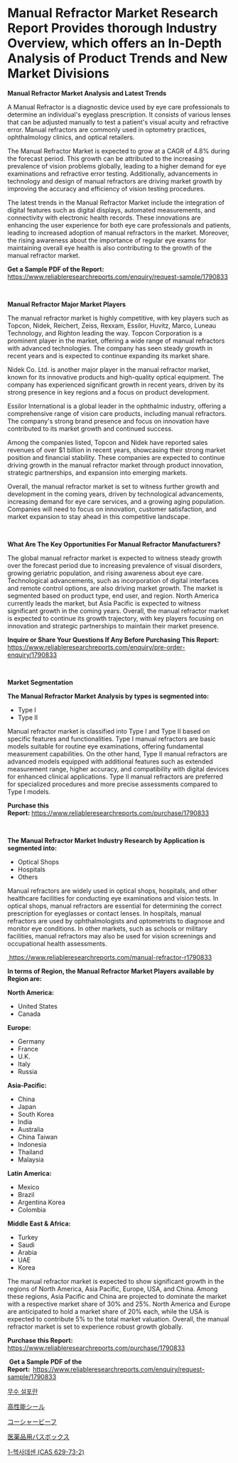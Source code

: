 <p><h1>Manual Refractor Market Research Report Provides thorough Industry Overview, which offers an In-Depth Analysis of Product Trends and New Market Divisions</h1></p><p><strong>Manual Refractor Market Analysis and Latest Trends</strong></p>
<p><p>A Manual Refractor is a diagnostic device used by eye care professionals to determine an individual's eyeglass prescription. It consists of various lenses that can be adjusted manually to test a patient's visual acuity and refractive error. Manual refractors are commonly used in optometry practices, ophthalmology clinics, and optical retailers.</p><p>The Manual Refractor Market is expected to grow at a CAGR of 4.8% during the forecast period. This growth can be attributed to the increasing prevalence of vision problems globally, leading to a higher demand for eye examinations and refractive error testing. Additionally, advancements in technology and design of manual refractors are driving market growth by improving the accuracy and efficiency of vision testing procedures.</p><p>The latest trends in the Manual Refractor Market include the integration of digital features such as digital displays, automated measurements, and connectivity with electronic health records. These innovations are enhancing the user experience for both eye care professionals and patients, leading to increased adoption of manual refractors in the market. Moreover, the rising awareness about the importance of regular eye exams for maintaining overall eye health is also contributing to the growth of the manual refractor market.</p></p>
<p><strong>Get a Sample PDF of the Report:&nbsp;</strong> <a href="https://www.reliableresearchreports.com/enquiry/request-sample/1790833">https://www.reliableresearchreports.com/enquiry/request-sample/1790833</a></p>
<p>&nbsp;</p>
<p><strong>Manual Refractor Major Market Players</strong></p>
<p><p>The manual refractor market is highly competitive, with key players such as Topcon, Nidek, Reichert, Zeiss, Rexxam, Essilor, Huvitz, Marco, Luneau Technology, and Righton leading the way. Topcon Corporation is a prominent player in the market, offering a wide range of manual refractors with advanced technologies. The company has seen steady growth in recent years and is expected to continue expanding its market share.</p><p>Nidek Co. Ltd. is another major player in the manual refractor market, known for its innovative products and high-quality optical equipment. The company has experienced significant growth in recent years, driven by its strong presence in key regions and a focus on product development.</p><p>Essilor International is a global leader in the ophthalmic industry, offering a comprehensive range of vision care products, including manual refractors. The company's strong brand presence and focus on innovation have contributed to its market growth and continued success.</p><p>Among the companies listed, Topcon and Nidek have reported sales revenues of over $1 billion in recent years, showcasing their strong market position and financial stability. These companies are expected to continue driving growth in the manual refractor market through product innovation, strategic partnerships, and expansion into emerging markets.</p><p>Overall, the manual refractor market is set to witness further growth and development in the coming years, driven by technological advancements, increasing demand for eye care services, and a growing aging population. Companies will need to focus on innovation, customer satisfaction, and market expansion to stay ahead in this competitive landscape.</p></p>
<p>&nbsp;</p>
<p><strong>What Are The Key Opportunities For Manual Refractor Manufacturers?</strong></p>
<p><p>The global manual refractor market is expected to witness steady growth over the forecast period due to increasing prevalence of visual disorders, growing geriatric population, and rising awareness about eye care. Technological advancements, such as incorporation of digital interfaces and remote control options, are also driving market growth. The market is segmented based on product type, end user, and region. North America currently leads the market, but Asia Pacific is expected to witness significant growth in the coming years. Overall, the manual refractor market is expected to continue its growth trajectory, with key players focusing on innovation and strategic partnerships to maintain their market presence.</p></p>
<p><strong>Inquire or Share Your Questions If Any Before Purchasing This Report:</strong> <a href="https://www.reliableresearchreports.com/enquiry/pre-order-enquiry/1790833">https://www.reliableresearchreports.com/enquiry/pre-order-enquiry/1790833</a></p>
<p>&nbsp;</p>
<p><strong>Market Segmentation</strong></p>
<p><strong>The Manual Refractor Market Analysis by types is segmented into:</strong></p>
<p><ul><li>Type I</li><li>Type II</li></ul></p>
<p><p>Manual refractor market is classified into Type I and Type II based on specific features and functionalities. Type I manual refractors are basic models suitable for routine eye examinations, offering fundamental measurement capabilities. On the other hand, Type II manual refractors are advanced models equipped with additional features such as extended measurement range, higher accuracy, and compatibility with digital devices for enhanced clinical applications. Type II manual refractors are preferred for specialized procedures and more precise assessments compared to Type I models.</p></p>
<p><strong>Purchase this Report:&nbsp;</strong><a href="https://www.reliableresearchreports.com/purchase/1790833">https://www.reliableresearchreports.com/purchase/1790833</a></p>
<p>&nbsp;</p>
<p><strong>The Manual Refractor Market Industry Research by Application is segmented into:</strong></p>
<p><ul><li>Optical Shops</li><li>Hospitals</li><li>Others</li></ul></p>
<p><p>Manual refractors are widely used in optical shops, hospitals, and other healthcare facilities for conducting eye examinations and vision tests. In optical shops, manual refractors are essential for determining the correct prescription for eyeglasses or contact lenses. In hospitals, manual refractors are used by ophthalmologists and optometrists to diagnose and monitor eye conditions. In other markets, such as schools or military facilities, manual refractors may also be used for vision screenings and occupational health assessments.</p></p>
<p><a href="https://www.reliableresearchreports.com/manual-refractor-r1790833">&nbsp;https://www.reliableresearchreports.com/manual-refractor-r1790833</a></p>
<p><strong>In terms of Region, the Manual Refractor Market Players available by Region are:</strong></p>
<p>
    <p> <strong> North America: </strong>
        <ul>
            <li>United States</li>
            <li>Canada</li>
        </ul>
        </p> 
    <p> <strong> Europe: </strong>
        <ul>
            <li>Germany</li>
            <li>France</li>
            <li>U.K.</li>
            <li>Italy</li>
            <li>Russia</li>
        </ul>
        </p> 
    <p> <strong> Asia-Pacific: </strong>
        <ul>
            <li>China</li>
            <li>Japan</li>
            <li>South Korea</li>
            <li>India</li>
            <li>Australia</li>
            <li>China Taiwan</li>
            <li>Indonesia</li>
            <li>Thailand</li>
            <li>Malaysia</li>
        </ul>
        </p> 
    <p> <strong> Latin America: </strong>
        <ul>
            <li>Mexico</li>
            <li>Brazil</li>
            <li>Argentina Korea</li>
            <li>Colombia</li>
        </ul>
        </p> 
    <p> <strong> Middle East & Africa: </strong>
        <ul>
            <li>Turkey</li>
            <li>Saudi</li>
            <li>Arabia</li>
            <li>UAE</li>
            <li>Korea</li>
        </ul>
    </p>
    </p>
<p><p>The manual refractor market is expected to show significant growth in the regions of North America, Asia Pacific, Europe, USA, and China. Among these regions, Asia Pacific and China are projected to dominate the market with a respective market share of 30% and 25%. North America and Europe are anticipated to hold a market share of 20% each, while the USA is expected to contribute 5% to the total market valuation. Overall, the manual refractor market is set to experience robust growth globally.</p></p>
<p><strong>Purchase this Report: </strong><a href="https://www.reliableresearchreports.com/purchase/1790833">https://www.reliableresearchreports.com/purchase/1790833</a></p>
<p>&nbsp;<strong>Get a Sample PDF of the Report:&nbsp;&nbsp;</strong><a href="https://www.reliableresearchreports.com/enquiry/request-sample/1790833">https://www.reliableresearchreports.com/enquiry/request-sample/1790833</a></p>
<p><strong></strong></p>
<p><p><a href="https://github.com/vdhdwjyp90142/Market-Research-Report-List-2/blob/main/7160645168213.md">무수 설포란</a></p><p><a href="https://github.com/oqoeusbvpadwjs08/Market-Research-Report-List-2/blob/main/2104288156970.md">高性能シール</a></p><p><a href="https://github.com/AaronVargas43/Market-Research-Report-List-2/blob/main/8407527156971.md">コーシャービーフ</a></p><p><a href="https://medium.com/@jacksonwiza1924/%E8%A3%BD%E8%96%AC%E5%B8%82%E5%A0%B4%E3%81%AE%E3%82%B0%E3%83%AD%E3%83%BC%E3%83%90%E3%83%AB%E3%83%91%E3%82%B9%E3%83%9C%E3%83%83%E3%82%AF%E3%82%B9%E3%81%AE%E5%B8%82%E5%A0%B4%E8%A6%8F%E6%A8%A1%E3%81%A8%E3%82%B7%E3%82%A7%E3%82%A2%E5%88%86%E6%9E%90-%E8%A3%BD%E5%93%81%E3%82%BF%E3%82%A4%E3%83%97%E5%88%A5-%E3%82%A2%E3%83%97%E3%83%AA%E3%82%B1%E3%83%BC%E3%82%B7%E3%83%A7%E3%83%B3%E5%88%A5-%E5%9C%B0%E5%9F%9F%E5%88%A5-%E4%BA%88%E6%B8%AC-2024%E5%B9%B4-2031%E5%B9%B4-910253ff4f91">医薬品用パスボックス</a></p><p><a href="https://github.com/langcat852024/Market-Research-Report-List-1/blob/main/4346623168212.md">1-헥사데센 (CAS 629-73-2)</a></p></p>